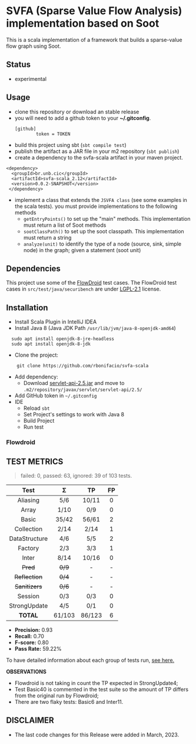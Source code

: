 # SVFA (Sparse Value Flow Analysis) implementation based on Soot

This is a scala implementation of a framework that builds a sparse-value flow graph using Soot.

## Status

   * experimental

## Usage

   * clone this repository or download an stable release
   * you will need to add a github token to your **~/.gitconfig**.
     ```
     [github]
             token = TOKEN
     ```
   * build this project using sbt (`sbt compile test`)
   * publish the artifact as a JAR file in your m2 repository (`sbt publish`)
   * create a dependency to the svfa-scala artifact in your maven project. 

```{xml}
<dependency>	
  <groupId>br.unb.cic</groupId>
  <artifactId>svfa-scala_2.12</artifactId>
  <version>0.0.2-SNAPSHOT</version>
 </dependency>
```

   * implement a class that extends the `JSVFA class` (see some examples in the scala tests). you must provide implementations to the following methods
      * `getEntryPoints()` to set up the "main" methods. This implementation must return a list of Soot methods
      * `sootClassPath()` to set up the soot classpath. This implementation must return a string
      * `analyze(unit)` to identify the type of a node  (source, sink, simple node) in the graph; given a statement (soot unit)


## Dependencies

This project use some of the [FlowDroid](https://github.com/secure-software-engineering/FlowDroid) test cases. The FlowDroid test cases in `src/test/java/securibench` are under [LGPL-2.1](https://github.com/secure-software-engineering/FlowDroid/blob/develop/LICENSE) license.


## Installation

- Install Scala Plugin in IntelliJ IDEA
- Install Java 8 (Java JDK Path `/usr/lib/jvm/java-8-openjdk-amd64`)
```{bash}
  sudo apt install openjdk-8-jre-headless
  sudo apt install openjdk-8-jdk
```
- Clone the project:
```{bash}
    git clone https://github.com/rbonifacio/svfa-scala
```
- Add dependency: 
     - Download [servlet-api-2.5.jar](https://repo1.maven.org/maven2/javax/servlet/servlet-api/2.5/servlet-api-2.5.jar) and move to `.m2/repository/javax/servlet/servlet-api/2.5/`
- Add GitHub token in `~/.gitconfig`
- IDE
  - Reload `sbt` 
  - Set Project's settings to work with Java 8
  - Build Project
  - Run test


### Flowdroid

## TEST METRICS

> failed: 0, passed: 63, ignored: 39 of 103 tests.

|      Test       |    Σ    |   TP   | FP |
|:---------------:|:-------:|:------:|:--:|
|    Aliasing     |   5/6   | 10/11  | 0  |   
|      Array      |  1/10   |  0/9   | 0  | 
|      Basic      |  35/42  | 56/61  | 2  |  
|   Collection    |  2/14   |  2/14  | 1  |
|  DataStructure  |   4/6   |  5/5   | 2  | 
|     Factory     |   2/3   |  3/3   | 1  |  
|      Inter      |  8/14   | 10/16  | 0  | 
|    ~~Pred~~     | ~~0/9~~ |   -    | -  |
| ~~Reflection~~  | ~~0/4~~ |   -    | -  |
| ~~Sanitizers~~  | ~~0/6~~ |   -    | -  |
|     Session     |   0/3   |  0/3   | 0  | 
|  StrongUpdate   |   4/5   |  0/1   | 0  |
|    **TOTAL**    | 61/103  | 86/123 | 6  |

- **Precision:** 0.93
- **Recall:** 0.70
- **F-score:** 0.80
- **Pass Rate:** 59.22%

To have detailed information about each group of tests run, [see here.](old-metrics)

**OBSERVATIONS**
- Flowdroid is not taking in count the TP expected in StrongUpdate4;
- Test Basic40 is commented in the test suite so the amount of TP differs from the original run by Flowdroid; 
- There are two flaky tests: Basic6 and Inter11.


## DISCLAIMER
- The last code changes for this Release were added in March, 2023.